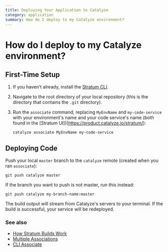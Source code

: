 ```yaml
---
title: Deploying Your Application to Catalyze
category: application
summary: How do I deploy to my Catalyze environment?
---
```


# How do I deploy to my Catalyze environment?

## First-Time Setup

1. If you haven't already, install the [Stratum CLI](https://github.com/catalyzeio/cli).
2. Navigate to the root directory of your local repository (this is the directory that contains the `.git` directory).
3. Run the `associate` command, replacing `MyEnvName` and `my-code-service` with your environment's name and your code service's name (both found in the [Stratum UI])[https://product.catalyze.io/stratum/):

   ```
   catalyze associate MyEnvName my-code-service
   ```

## Deploying Code

Push your local `master` branch to the `catalyze` remote (created when you ran `associate`):

```
git push catalyze master
```

If the branch you want to push is not master, run this instead:

```
git push catalyze my-branch-name:master
```

The build output will stream from Catalyze's servers to your terminal. If the build is successful, your service will be redeployed.

### See also

* [How Stratum Builds Work](/stratum/articles/builds)
* [Multiple Associations](/stratum/articles/associate-multiple)
* [CLI Associate](/paas/paas-cli-reference#associate)
